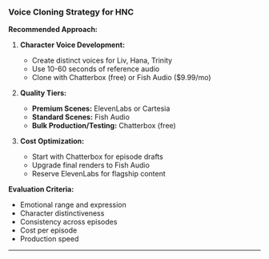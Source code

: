 ### Voice Cloning Strategy for HNC

**Recommended Approach:**

1. **Character Voice Development:**
   - Create distinct voices for Liv, Hana, Trinity
   - Use 10-60 seconds of reference audio
   - Clone with Chatterbox (free) or Fish Audio ($9.99/mo)

2. **Quality Tiers:**
   - **Premium Scenes:** ElevenLabs or Cartesia
   - **Standard Scenes:** Fish Audio
   - **Bulk Production/Testing:** Chatterbox (free)

3. **Cost Optimization:**
   - Start with Chatterbox for episode drafts
   - Upgrade final renders to Fish Audio
   - Reserve ElevenLabs for flagship content

**Evaluation Criteria:**

- Emotional range and expression
- Character distinctiveness
- Consistency across episodes
- Cost per episode
- Production speed

---
